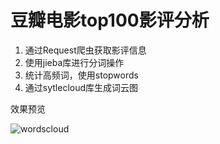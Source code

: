 # 豆瓣电影top100影评分析

1. 通过Request爬虫获取影评信息
2. 使用jieba库进行分词操作
3. 统计高频词，使用stopwords
4. 通过sytlecloud库生成词云图

效果预览

![wordscloud](https://user-images.githubusercontent.com/96509738/199372867-7ce3b1fd-7203-49ca-8107-9e68b8f55cdd.png)

